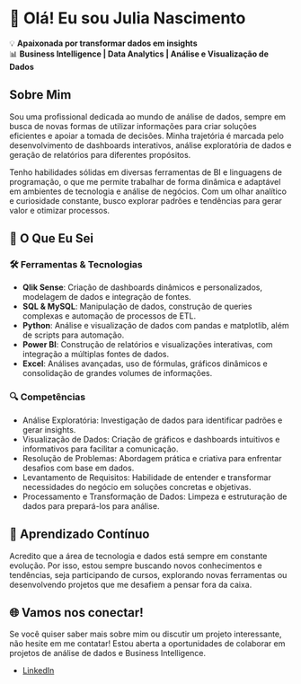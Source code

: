 # 👋 Olá! Eu sou Julia Nascimento

💡 **Apaixonada por transformar dados em insights**  
📊 **Business Intelligence | Data Analytics | Análise e Visualização de Dados**

## Sobre Mim
Sou uma profissional dedicada ao mundo de análise de dados, sempre em busca de novas formas de utilizar informações para criar soluções eficientes e apoiar a tomada de decisões. Minha trajetória é marcada pelo desenvolvimento de dashboards interativos, análise exploratória de dados e geração de relatórios para diferentes propósitos.

Tenho habilidades sólidas em diversas ferramentas de BI e linguagens de programação, o que me permite trabalhar de forma dinâmica e adaptável em ambientes de tecnologia e análise de negócios. Com um olhar analítico e curiosidade constante, busco explorar padrões e tendências para gerar valor e otimizar processos.

## 🚀 O Que Eu Sei

### 🛠️ Ferramentas & Tecnologias
- **Qlik Sense**: Criação de dashboards dinâmicos e personalizados, modelagem de dados e integração de fontes.
- **SQL & MySQL**: Manipulação de dados, construção de queries complexas e automação de processos de ETL.
- **Python**: Análise e visualização de dados com pandas e matplotlib, além de scripts para automação.
- **Power BI**: Construção de relatórios e visualizações interativas, com integração a múltiplas fontes de dados.
- **Excel**: Análises avançadas, uso de fórmulas, gráficos dinâmicos e consolidação de grandes volumes de informações.

### 🔍 Competências
- Análise Exploratória: Investigação de dados para identificar padrões e gerar insights.
- Visualização de Dados: Criação de gráficos e dashboards intuitivos e informativos para facilitar a comunicação.
- Resolução de Problemas: Abordagem prática e criativa para enfrentar desafios com base em dados.
- Levantamento de Requisitos: Habilidade de entender e transformar necessidades do negócio em soluções concretas e objetivas.
- Processamento e Transformação de Dados: Limpeza e estruturação de dados para prepará-los para análise.

## 🌱 Aprendizado Contínuo
Acredito que a área de tecnologia e dados está sempre em constante evolução. Por isso, estou sempre buscando novos conhecimentos e tendências, seja participando de cursos, explorando novas ferramentas ou desenvolvendo projetos que me desafiem a pensar fora da caixa.

## 🌐 Vamos nos conectar!
Se você quiser saber mais sobre mim ou discutir um projeto interessante, não hesite em me contatar! Estou aberta a oportunidades de colaborar em projetos de análise de dados e Business Intelligence.

- [LinkedIn](https://www.linkedin.com/in/julia-nascimento/)


<!--
**jnascimentoc/jnascimentoc** is a ✨ _special_ ✨ repository because its `README.md` (this file) appears on your GitHub profile.
